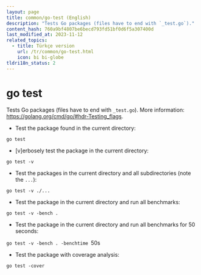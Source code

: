 ```yaml
---
layout: page
title: common/go-test (English)
description: "Tests Go packages (files have to end with `_test.go`)."
content_hash: 760a9bf4807be6becd793fd51bf0d6f5a307400d
last_modified_at: 2023-11-12
related_topics:
  - title: Türkçe version
    url: /tr/common/go-test.html
    icon: bi bi-globe
tldri18n_status: 2
---
```

# go test

Tests Go packages (files have to end with `_test.go`).
More information: <https://golang.org/cmd/go/#hdr-Testing_flags>.

- Test the package found in the current directory:

`go test`

- [v]erbosely test the package in the current directory:

`go test -v`

- Test the packages in the current directory and all subdirectories (note the `...`):

`go test -v ./...`

- Test the package in the current directory and run all benchmarks:

`go test -v -bench .`

- Test the package in the current directory and run all benchmarks for 50 seconds:

`go test -v -bench . -benchtime `<span class="tldr-var badge badge-pill bg-dark-lm bg-white-dm text-white-lm text-dark-dm font-weight-bold">50s</span>

- Test the package with coverage analysis:

`go test -cover`
